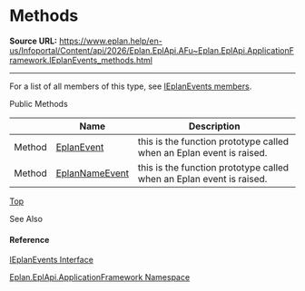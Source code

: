 # Methods

**Source URL:** https://www.eplan.help/en-us/Infoportal/Content/api/2026/Eplan.EplApi.AFu~Eplan.EplApi.ApplicationFramework.IEplanEvents_methods.html

---

For a list of all members of this type, see [IEplanEvents members](Eplan.EplApi.AFu~Eplan.EplApi.ApplicationFramework.IEplanEvents_members.html).

Public Methods

|  | Name | Description |
| --- | --- | --- |
| Method | [EplanEvent](Eplan.EplApi.AFu~Eplan.EplApi.ApplicationFramework.IEplanEvents~EplanEvent.html) | this is the function prototype called when an Eplan event is raised. |
| Method | [EplanNameEvent](Eplan.EplApi.AFu~Eplan.EplApi.ApplicationFramework.IEplanEvents~EplanNameEvent.html) | this is the function prototype called when an Eplan event is raised. |

[Top](#top)

See Also

#### Reference

[IEplanEvents Interface](Eplan.EplApi.AFu~Eplan.EplApi.ApplicationFramework.IEplanEvents.html)
  
[Eplan.EplApi.ApplicationFramework Namespace](Eplan.EplApi.AFu~Eplan.EplApi.ApplicationFramework_namespace.html)